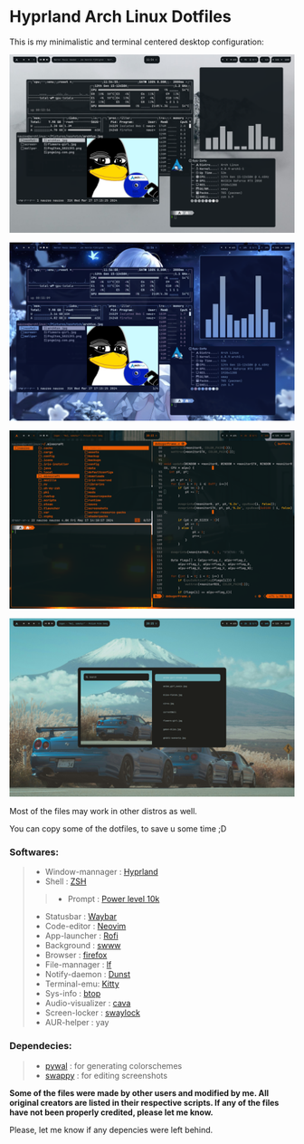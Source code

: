 # Hyprland Arch Linux Dotfiles

This is my minimalistic and terminal centered desktop configuration:

![System screenshot](/screenshots/screenshot1.png)

![System screenshot](/screenshots/screenshot2.png)

![System screenshot](/screenshots/screenshot3.png)

![System screenshot](/screenshots/screenshot4.png)

Most of the files may work in other distros as well.

You can copy some of the dotfiles, to save u some time ;D

### Softwares:
>* Window-mannager : [Hyprland](https://github.com/hyprwm/Hyprland)
>* Shell : [ZSH](https://github.com/ohmyzsh/ohmyzsh/wiki/Installing-ZSH)
>>* Prompt : [Power level 10k](https://github.com/romkatv/powerlevel10k)
>* Statusbar : [Waybar](https://github.com/Alexays/Waybar)
>* Code-editor : [Neovim](https://github.com/neovim/neovim)
>* App-launcher : [Rofi](https://github.com/davatorium/rofi)
>* Background : [swww](https://github.com/LGFae/swww)
>* Browser : [firefox](https://www.mozilla.org/pt-BR/firefox/new/)
>* File-mannager : [lf](github.com/gokcehan/lf)
>* Notify-daemon : [Dunst](https://github.com/dunst-project/dunst)
>* Terminal-emu: [Kitty](https://github.com/kovidgoyal/kitty)
>* Sys-info : [btop](https://github.com/aristocratos/btop)
>* Audio-visualizer : [cava](https://github.com/karlstav/cava)
>* Screen-locker : [swaylock](https://github.com/swaywm/swaylock)
>* AUR-helper : yay

### Dependecies:
>* [pywal](https://github.com/dylanaraps/pywal) : for generating colorschemes
>* [swappy](https://github.com/jtheoof/swappy) : for editing screenshots

**Some of the files were made by other users and modified by me. All original creators are listed in their respective scripts. If any of the files have not been properly credited, please let me know.**

Please, let me know if any depencies were left behind.

